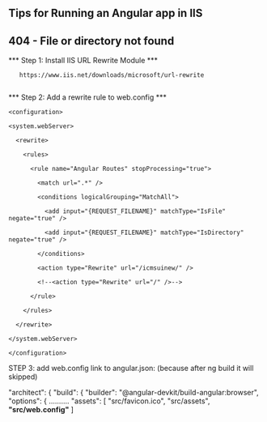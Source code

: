 Tips for Running an Angular app in IIS
------------------------------------------------
 404 - File or directory not found
------------------------------------------------

*** Step 1: Install IIS URL Rewrite Module ***

```
   https://www.iis.net/downloads/microsoft/url-rewrite
   
```     

*** Step 2: Add a rewrite rule to web.config ***

```
<configuration>

<system.webServer>

  <rewrite>

    <rules>

      <rule name="Angular Routes" stopProcessing="true">

        <match url=".*" />

        <conditions logicalGrouping="MatchAll">

          <add input="{REQUEST_FILENAME}" matchType="IsFile" negate="true" />

          <add input="{REQUEST_FILENAME}" matchType="IsDirectory" negate="true" />

        </conditions>

        <action type="Rewrite" url="/icmsuinew/" />

        <!--<action type="Rewrite" url="/" />-->

      </rule>

    </rules>

  </rewrite>

</system.webServer>

</configuration>

```

STEP 3: add web.config link to angular.json: (because after ng build it will skipped)

"architect": {
                "build": {
                    "builder": "@angular-devkit/build-angular:browser",
                    "options": {
                         ..........
                        "assets": [
                            "src/favicon.ico",
                            "src/assets",
                            **"src/web.config"**
                        ]

